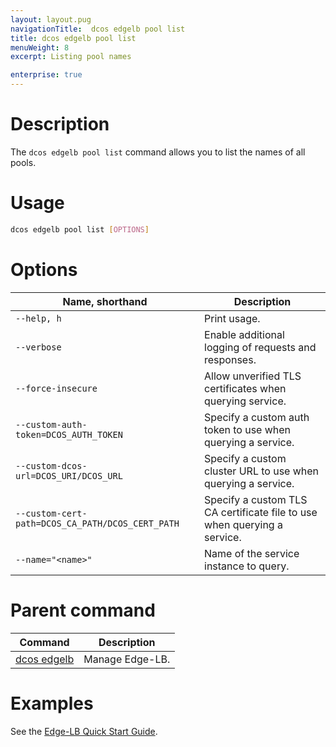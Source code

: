 ```yaml
---
layout: layout.pug
navigationTitle:  dcos edgelb pool list
title: dcos edgelb pool list
menuWeight: 8
excerpt: Listing pool names

enterprise: true
---
```



# Description
The `dcos edgelb pool list` command allows you to list the names of all pools.

# Usage

```bash
dcos edgelb pool list [OPTIONS]
```

# Options

| Name, shorthand | Description |
|---------|-------------|
| `--help, h`   |  Print usage. |
| `--verbose`   |  Enable additional logging of requests and responses. |
| `--force-insecure`   |   Allow unverified TLS certificates when querying service. |
| `--custom-auth-token=DCOS_AUTH_TOKEN`   | Specify a custom auth token to use when querying a service. |
| `--custom-dcos-url=DCOS_URI/DCOS_URL`   |   Specify a custom cluster URL to use when querying a service. |
| `--custom-cert-path=DCOS_CA_PATH/DCOS_CERT_PATH`   |  Specify a custom TLS CA certificate file to use when querying a service. |
| `--name="<name>"`   |  Name of the service instance to query. |

# Parent command

| Command | Description |
|---------|-------------|
| [dcos edgelb](/1.11/cli/command-reference/dcos-edgelb/) |  Manage Edge-LB. |

# Examples

See the [Edge-LB Quick Start Guide](/services/edge-lb/1.0/).
